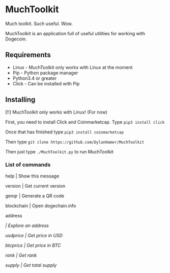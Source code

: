# MuchToolkit
Much toolkit. Such useful. Wow.

MuchToolkit is an application full of useful utilities for working with Dogecoin.

## Requirements
- Linux - MuchToolkit only works with Linux at the moment
- Pip - Python package manager
- Python3.4 or greater
- Click - Can be installed with Pip

## Installing
[!!] MuchToolkit only works with Linux! (For now)

First, you need to install Click and Coinmarketcap.
Type `pip3 install click`

Once that has finished type `pip3 install coinmarketcap`

Then type `git clone https://github.com/DylanHamer/MuchToolkit`

Then just type `./MuchToolkit.py` to run MuchToolkit

### List of commands
help              | Show this message

version           | Get current version

genqr             | Generate a QR code

blockchain        | Open dogechain.info

address <address> | Explore an address

usdprice          | Get price in USD

btcprice          | Get price in BTC

rank              | Get rank

supply            | Get total supply
